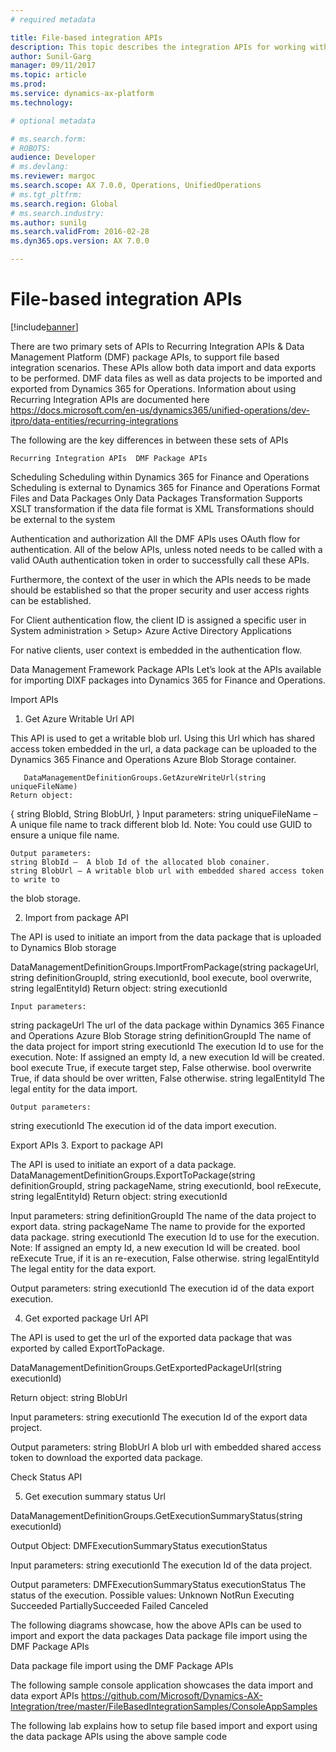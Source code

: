 ```yaml
---
# required metadata

title: File-based integration APIs
description: This topic describes the integration APIs for working with files in Microsoft Dynamics 365 for Finance and Operations, Enterprise edition.
author: Sunil-Garg
manager: 09/11/2017
ms.topic: article
ms.prod: 
ms.service: dynamics-ax-platform
ms.technology: 

# optional metadata

# ms.search.form: 
# ROBOTS: 
audience: Developer
# ms.devlang: 
ms.reviewer: margoc
ms.search.scope: AX 7.0.0, Operations, UnifiedOperations
# ms.tgt_pltfrm: 
ms.search.region: Global
# ms.search.industry: 
ms.author: sunilg
ms.search.validFrom: 2016-02-28
ms.dyn365.ops.version: AX 7.0.0

---
```


# File-based integration APIs 

[!include[banner](../includes/banner.md)]

There are two primary sets of APIs to  Recurring Integration APIs & Data Management Platform (DMF) package APIs, to support file based integration scenarios. These APIs allow both data import and data exports to be performed.
DMF data files as well as data projects to be imported and exported from Dynamics 365 for Operations. Information about using Recurring Integration APIs are documented here
https://docs.microsoft.com/en-us/dynamics365/unified-operations/dev-itpro/data-entities/recurring-integrations

The following are the key differences in between these sets of APIs

	Recurring Integration APIs	DMF Package APIs
Scheduling	Scheduling within Dynamics 365 for Finance and Operations	Scheduling is external to Dynamics 365 for Finance and Operations
Format	Files and Data Packages	Only Data Packages
Transformation	Supports XSLT transformation if the data file format is XML	Transformations should be external to the system

Authentication and authorization
All the DMF APIs uses OAuth flow for authentication. All of the below APIs, unless noted needs to be called with a valid OAuth authentication token in order to successfully call these APIs. 

Furthermore, the context of the user in which the APIs needs to be made should be established so that the proper security and user access rights can be established. 

For Client authentication flow, the client ID is assigned a specific user in System administration > Setup> Azure Active Directory Applications 

For native clients, user context is embedded in the authentication flow. 

Data Management Framework Package APIs 
Let’s look at the APIs available for importing DIXF packages into Dynamics 365 for Finance and Operations. 

Import APIs

1.	Get Azure Writable Url API

This API is used to get a writable blob url. Using this Url which has shared access token embedded in the url, a data package can be uploaded to the Dynamics 365 Finance and Operations Azure Blob Storage container.

       DataManagementDefinitionGroups.GetAzureWriteUrl(string uniqueFileName)
	Return object: 
{
	string BlobId,
	String BlobUrl,
}
	Input parameters:
	string uniqueFileName – A unique file name to track different blob Id.
       Note: You could use GUID to ensure a unique file name.

	Output parameters:
	string BlobId –  A blob Id of the allocated blob conainer.
 	string BlobUrl – A writable blob url with embedded shared access token to write to 
   the blob storage.		
     	
2.	Import from package API

The API is used to initiate an import from the data package that is uploaded to Dynamics Blob storage

DataManagementDefinitionGroups.ImportFromPackage(string packageUrl, 
                                              string definitionGroupId, 
                                              string executionId, 
                                              bool execute, 
                                              bool overwrite, 
                                              string legalEntityId)
Return object: string executionId

	Input parameters:
string packageUrl	The url of the data package within Dynamics 365 Finance and Operations Azure Blob Storage
string definitionGroupId	The name of the data project for import
string executionId	The execution Id to use for the execution.
Note: If assigned an empty Id, a new execution Id will be created.
bool execute	True, if execute target step, False otherwise.
bool overwrite	True, if data should be over written, False otherwise.
string legalEntityId	The legal entity for the data import.

	Output parameters:
string executionId	The execution id of the data import execution.

Export APIs
3.	Export to package API

The API is used to initiate an export of a data package.
DataManagementDefinitionGroups.ExportToPackage(string definitionGroupId, 
      string packageName,
      string executionId, 
      bool reExecute, 
      string legalEntityId)
Return object: string executionId
	
Input parameters:
string definitionGroupId	The name of the data project to export data.
string packageName	The name to provide for the exported data package.
string executionId	The execution Id to use for the execution.
Note: If assigned an empty Id, a new execution Id will be created.
bool reExecute	True, if it is an re-execution, False otherwise.
string legalEntityId	The legal entity for the data export.
	
Output parameters:
string executionId	The execution id of the data export execution.


4.	Get exported package Url API

The API is used to get the url of the exported data package that was exported by called ExportToPackage.

DataManagementDefinitionGroups.GetExportedPackageUrl(string executionId)

Return object: string BlobUrl

Input parameters:
string executionId	The execution Id of the export data project.

Output parameters:
string BlobUrl	A blob url with embedded shared access token to download the exported data package.

Check Status API	

5.	Get execution summary status Url

DataManagementDefinitionGroups.GetExecutionSummaryStatus(string executionId)

Output Object: DMFExecutionSummaryStatus executionStatus

Input parameters:
string executionId	The execution Id of the data project.

Output parameters:
DMFExecutionSummaryStatus executionStatus
	The status of the execution.
Possible values:
   Unknown
   NotRun
   Executing
   Succeeded
   PartiallySucceeded
   Failed
   Canceled

	


The following diagrams showcase, how the above APIs can be used to import and export the data packages
Data package file import using the DMF Package APIs
 
Data package file import using the DMF Package APIs
 
The following sample console application showcases the data import and data export APIs
https://github.com/Microsoft/Dynamics-AX-Integration/tree/master/FileBasedIntegrationSamples/ConsoleAppSamples

The following lab explains how to setup file based import and export using the data package APIs using the above sample code

<Working on the lab document>





